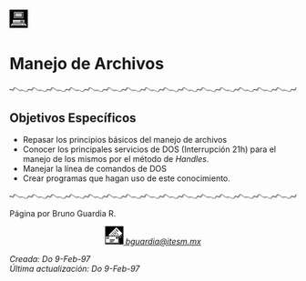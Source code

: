 # ![Bases de programaci�n](../../images/pc.gif)

# Manejo de Archivos

![](../../images/waveline.gif)

## Objetivos Específicos

*   Repasar los principios básicos del manejo de archivos
*   Conocer los principales servicios de DOS (Interrupción 21h) para el manejo de los mismos por el método de _Handles_.
*   Manejar la línea de comandos de DOS
*   Crear programas que hagan uso de este conocimiento.

![](../../images/waveline.gif)

Página por Bruno Guardia R.

<div align="center">

<center>

<address>

[![Correo](../../images/mail.gif) bguardia@itesm.mx](mailto:bguardia@campus.ccm.itesm.mx) </address>

</center>

</div>

_Creada: Do 9-Feb-97_  
_Última actualización: Do 9-Feb-97_